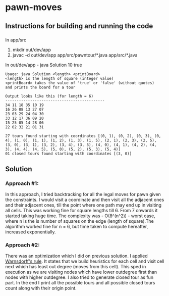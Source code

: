 # pawn-moves

## Instructions for building and running the code
###
In app/src
1. mkdir out/dev/app
2. javac -d out/dev/app app/src/pawntour/\*.java app/src/\*.java

In out/dev/app
    - java Solution 10 true
    
    Usage: java Solution <length> <printBoard>
    <length> is the length of square (integer value)
    <printBoard> takes the value of 'true' or 'false' (without quotes) 
    and prints the board for a tour
    
    Output looks like this (for length = 6)
    --------------------------------------------
    34 11 18 35 10 19 
    16 26 08 13 27 07 
    23 03 29 24 04 30 
    33 12 17 36 09 20 
    15 25 05 14 28 06 
    22 02 32 21 01 31 
    
    27 tours found starting with coordinates [(0, 1), (0, 2), (0, 3), (0, 4), (1, 0), (1, 1), (1, 2), (1, 3), (1, 5), (2, 1), (2, 3), (2, 5), (3, 0), (3, 1), (3, 2), (3, 4), (3, 5), (4, 0), (4, 1), (4, 2), (4, 3), (4, 4), (4, 5), (5, 0), (5, 2), (5, 3), (5, 4)]
    01 closed tours found starting with coordinates [(3, 0)]

## Solution
### Approach #1:
In this approach, I tried backtracking for all the legal moves for pawn given the constraints.
I would visit a coordinate and then visit all the adjacent ones and their adjacent ones, till the point where 
one path may end up in visiting all cells. This was working fine for square lengths till 6. From 7 onwards it started
taking huge time. The complexity was - O(8^(n^2)) - worst case, where n is the is number of squares 
on the edge (length of square).The algorithm worked fine for n = 6, but time taken to compute hereafter, 
increased exponentially.

### Approach #2:
There was an optimization which I did on previous solution. 
I applied [Warnsdorff's rule](https://en.wikipedia.org/wiki/Knight%27s_tour#Warnsdorff.27s_rule).
It states that we build heuristics for each cell and visit cell next which has least out degree (moves from this cell).
This sped in execution as we are visiting nodes which have lower outdegree first than nodes with higher outdegree.
I also tried to generate closed tour as fun part. In the end I print all the possible tours and all 
possible closed tours count along with their origin point.

    